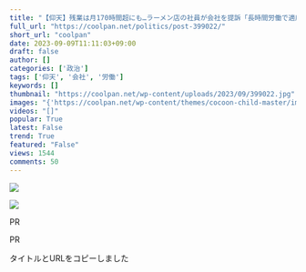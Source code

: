 ```yaml
---
title: "【仰天】残業は月170時間超にも…ラーメン店の社員が会社を提訴「長時間労働で適応障害発症」"
full_url: "https://coolpan.net/politics/post-399022/"
short_url: "coolpan"
date: 2023-09-09T11:11:03+09:00
draft: false
author: []
categories: ['政治']
tags: ['仰天', '会社', '労働']
keywords: []
thumbnail: "https://coolpan.net/wp-content/uploads/2023/09/399022.jpg"
images: "{'https://coolpan.net/wp-content/themes/cocoon-child-master/img/header.jpg', 'https://coolpan.net/wp-content/uploads/2023/08/397348-120x68.jpg', 'https://coolpan.net/wp-content/uploads/2020/11/header_bnr_sp.png', 'https://coolpan.net/wp-content/uploads/2023/08/img_60892128ec08d7fbe7db42c51dd3d0f973669-320x180.jpg', 'https://coolpan.net/wp-content/uploads/2023/09/398965-320x180.jpg', 'https://coolpan.net/wp-content/uploads/2023/09/398947-320x180.jpg', 'https://coolpan.net/wp-content/uploads/2023/02/382377-320x180.jpg', 'https://coolpan.net/wp-content/uploads/2023/08/397104-120x68.jpg', 'https://xn--eckyfna8731bop8c.jp/wp-content/uploads/2023/09/c809e24b-s.jpg', 'data:image/png;base64,iVBORw0KGgoAAAANSUhEUgAAA4QAAAEsAQAAAACz5UA8AAAAAnRSTlMAAHaTzTgAAAA4SURBVHja7cExAQAAAMKg9U9tDQ+gAAAAAAAAAAAAAAAAAAAAAAAAAAAAAAAAAAAAAAAAAAAAvgyFmAABT8NwjwAAAABJRU5ErkJggg==', 'https://coolpan.net/wp-content/uploads/2022/11/IMGL8664171031_TP_V-320x180.jpg', 'https://coolpan.net/wp-content/uploads/2023/09/399022.jpg', 'https://coolpan.net/wp-content/uploads/2023/09/398794-320x180.jpg', 'data:image/png;base64,iVBORw0KGgoAAAANSUhEUgAAARMAAAC0AQAAAACfvPX3AAAAAnRSTlMAAHaTzTgAAAAdSURBVFjD7cGBAAAAAMOg+VPf4ARVAQAAAAAA8AwZUAABH1qJigAAAABJRU5ErkJggg==', 'https://xn--eckyfna8731bop8c.jp/wp-content/uploads/2023/09/1321792b-s.jpg', 'https://xn--eckyfna8731bop8c.jp/wp-content/uploads/2023/09/7c2de0e1.jpg', 'https://coolpan.net/wp-content/uploads/2023/04/387706-320x180.jpg', 'https://coolpan.net/wp-content/uploads/2023/09/398445-120x68.jpg', 'https://coolpan.net/wp-content/uploads/2023/08/397800-120x68.jpg', 'https://xn--eckyfna8731bop8c.jp/wp-content/uploads/2023/09/022d3cd8-s.jpg', 'https://coolpan.net/wp-content/uploads/2022/01/cult_kyoudan-120x68.png', 'data:image/png;base64,iVBORw0KGgoAAAANSUhEUgAAAeAAAAFoAQAAAACnTBWNAAAAAnRSTlMAAHaTzTgAAAAsSURBVHja7cGBAAAAAMOg+VPf4ARVAQAAAAAAAAAAAAAAAAAAAAAAAAAA8AxVyAABmXSuNgAAAABJRU5ErkJggg==', 'https://coolpan.net/wp-content/uploads/2023/09/398794-120x68.jpg', 'https://coolpan.net/wp-content/uploads/2022/11/01-51-120x68.jpg', 'https://coolpan.net/wp-content/uploads/2021/01/unnamed-3.jpg', 'https://coolpan.net/wp-content/uploads/2022/11/images-275x180.jpg', 'https://coolpan.net/wp-content/uploads/2021/02/apex-featured-image-16x9.adapt_.crop191x100.1200w-1.jpg', 'data:image/png;base64,iVBORw0KGgoAAAANSUhEUgAAA+gAAAILAQAAAABTf4vRAAAAAnRSTlMAAHaTzTgAAABWSURBVBgZ7cExAQAAAMIg+6deCy9gAAAAAAAAAAAAAAAAAAAAAAAAAAAAAAAAAAAAAAAAAAAAAAAAAAAAAAAAAAAAAAAAAAAAAAAAAAAAAAAAAAAAwFEBeQAB6C+4uQAAAABJRU5ErkJggg==', 'https://xn--eckyfna8731bop8c.jp/wp-content/uploads/2023/09/e9f64d3f.jpg', 'https://xn--eckyfna8731bop8c.jp/wp-content/uploads/2023/09/76bb63cf.jpg', 'https://coolpan.net/wp-content/uploads/2022/11/7474b611-320x180.jpg', 'https://coolpan.net/wp-content/uploads/2022/11/cancanIMGL1588_TP_V-120x68.jpg', 'data:image/png;base64,iVBORw0KGgoAAAANSUhEUgAAAHgAAABEAQAAAABip8ypAAAAAnRSTlMAAHaTzTgAAAARSURBVBgZYxgFo2AUjAIyAQAEQAABb8zuGAAAAABJRU5ErkJggg==', 'https://blogparts.blogmura.com/parts_image/user/pv11073806.gif', 'https://coolpan.net/wp-content/uploads/2023/08/396275-320x180.jpg', 'https://coolpan.net/wp-content/uploads/2022/11/IMGL8664171031_TP_V-120x68.jpg', 'data:image/png;base64,iVBORw0KGgoAAAANSUhEUgAAAUAAAAC0AQAAAADNn8i8AAAAAnRSTlMAAHaTzTgAAAAeSURBVFjD7cExAQAAAMKg9U9tDQ+gAAAAAAAAAH4NHNQAARczmc0AAAAASUVORK5CYII=', 'https://coolpan.net/wp-content/uploads/2023/08/398308-120x68.jpg', 'https://xn--eckyfna8731bop8c.jp/wp-content/uploads/2023/09/228cd93e.jpg', 'https://coolpan.net/wp-content/uploads/2023/09/398720-120x68.jpg', 'https://xn--eckyfna8731bop8c.jp/wp-content/uploads/2023/09/a191e3fa-s.png', 'https://coolpan.net/wp-content/uploads/2023/09/398815-320x180.jpg', 'https://xn--eckyfna8731bop8c.jp/wp-content/uploads/2023/09/45e4db7b-s.jpg', 'https://xn--eckyfna8731bop8c.jp/wp-content/uploads/2023/09/e61850ca.jpg', 'data:image/png;base64,iVBORw0KGgoAAAANSUhEUgAAAhwAAAB4AQAAAACRfxa0AAAAAnRSTlMAAHaTzTgAAAAfSURBVGje7cGBAAAAAMOg+VNf4AhVAQAAAAAAAAB8AyBYAAHaCnCoAAAAAElFTkSuQmCC', 'https://coolpan.net/wp-content/uploads/2023/08/397553-120x68.jpg', 'https://coolpan.net/wp-content/uploads/2023/08/397181-320x180.jpg', 'https://coolpan.net/wp-content/uploads/2022/12/375052-320x180.jpg', 'data:image/png;base64,iVBORw0KGgoAAAANSUhEUgAAA4QAAAOEAQAAAADRNcKWAAAAAnRSTlMAAHaTzTgAAAB6SURBVHja7cEBDQAAAMKg909tDjegAAAAAAAAAAAAAAAAAAAAAAAAAAAAAAAAAAAAAAAAAAAAAAAAAAAAAAAAAAAAAAAAAAAAAAAAAAAAAAAAAAAAAAAAAAAAAAAAAAAAAAAAAAAAAAAAAAAAAAAAAAAAAAAAAAAAeDKQ1wAB9w/8/wAAAABJRU5ErkJggg==', 'https://coolpan.net/wp-content/uploads/2023/08/398142-120x68.jpg', 'https://coolpan.net/wp-content/uploads/2022/03/db91b39f911e56352d747f652a39f216-120x68.webp', 'https://coolpan.net/wp-content/uploads/2023/09/398865-320x180.jpg', 'https://coolpan.net/wp-content/uploads/2022/11/cancanIMGL1588_TP_V-320x180.jpg', 'https://coolpan.net/wp-content/uploads/2023/09/399016-120x68.jpg', 'https://coolpan.net/wp-content/uploads/2022/03/rapture_20220217194701-120x68.png', 'https://xn--eckyfna8731bop8c.jp/wp-content/uploads/2023/09/9f0b558c-s.jpg', 'https://xn--eckyfna8731bop8c.jp/wp-content/uploads/2023/09/f237a461.jpg', 'https://coolpan.net/wp-content/uploads/2022/12/373267-320x180.jpg', 'data:image/gif;base64,R0lGODlhAQABAAAAACH5BAEKAAEALAAAAAABAAEAAAICTAEAOw=='}"
videos: "[]"
popular: True
latest: False
trend: True
featured: "False"
views: 1544
comments: 50
---
```


![](https://coolpan.net/wp-content/uploads/2023/09/399022.jpg)

![]([])

<div><p class='ad-label'>PR</p><p class='ad-responsive ad-usual'> </p><p class='ad-label'>PR</p><p class='ad-responsive ad-usual'> </p><p id='go-to-top' class='go-to-top'> </p> <p class='copy-info'>タイトルとURLをコピーしました</p> </div>